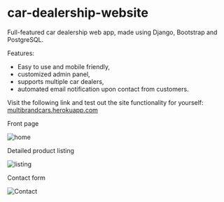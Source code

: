 # car-dealership-website
Full-featured car dealership web app, made using Django, Bootstrap and PostgreSQL.

Features:
- Easy to use and mobile friendly,
- customized admin panel,
- supports multiple car dealers,
- automated email notification upon contact from customers.

Visit the following link and test out the site functionality for yourself: [multibrandcars.herokuapp.com](multibrandcars.herokuapp.com)

Front page

![home](https://i.ibb.co/4ZVyhKN/home.png)

Detailed product listing

![listing](https://i.ibb.co/5vHNhVS/listing.png)

Contact form

![Contact](https://i.ibb.co/yfqv3fv/inquiry.png)
